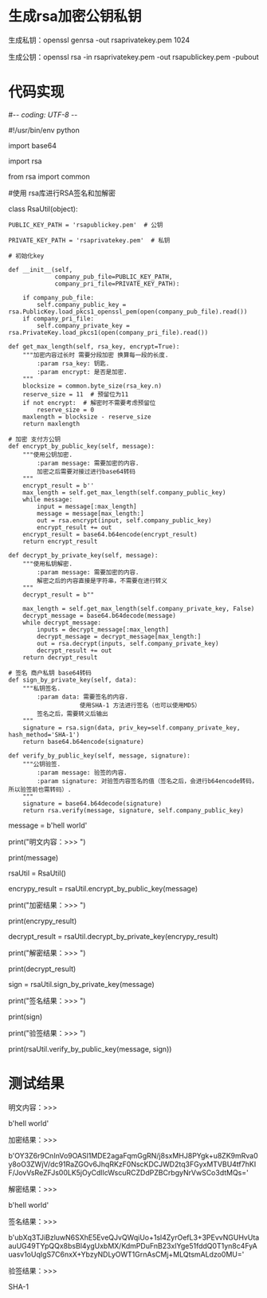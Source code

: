 # 生成rsa加密公钥私钥

生成私钥：openssl genrsa -out rsaprivatekey.pem 1024

生成公钥：openssl rsa -in rsaprivatekey.pem -out rsapublickey.pem -pubout

# 代码实现

#-*- coding: UTF-8 -*-

#!/usr/bin/env python

import base64

import rsa 

from rsa import common


#使用 rsa库进行RSA签名和加解密

class RsaUtil(object):

    PUBLIC_KEY_PATH = 'rsapublickey.pem'  # 公钥
    
    PRIVATE_KEY_PATH = 'rsaprivatekey.pem'  # 私钥   

    # 初始化key
    
    def __init__(self,
                 company_pub_file=PUBLIC_KEY_PATH,
                 company_pri_file=PRIVATE_KEY_PATH):

        if company_pub_file:
            self.company_public_key = rsa.PublicKey.load_pkcs1_openssl_pem(open(company_pub_file).read())
        if company_pri_file:
            self.company_private_key = rsa.PrivateKey.load_pkcs1(open(company_pri_file).read())

    def get_max_length(self, rsa_key, encrypt=True):
        """加密内容过长时 需要分段加密 换算每一段的长度.
            :param rsa_key: 钥匙.
            :param encrypt: 是否是加密.
        """
        blocksize = common.byte_size(rsa_key.n)
        reserve_size = 11  # 预留位为11
        if not encrypt:  # 解密时不需要考虑预留位
            reserve_size = 0 
        maxlength = blocksize - reserve_size
        return maxlength

    # 加密 支付方公钥
    def encrypt_by_public_key(self, message):
        """使用公钥加密.
            :param message: 需要加密的内容.
            加密之后需要对接过进行base64转码
        """
        encrypt_result = b''
        max_length = self.get_max_length(self.company_public_key)
        while message:
            input = message[:max_length]
            message = message[max_length:]
            out = rsa.encrypt(input, self.company_public_key)
            encrypt_result += out
        encrypt_result = base64.b64encode(encrypt_result)
        return encrypt_result

    def decrypt_by_private_key(self, message):
        """使用私钥解密.
            :param message: 需要加密的内容.
            解密之后的内容直接是字符串，不需要在进行转义
        """
        decrypt_result = b""

        max_length = self.get_max_length(self.company_private_key, False)
        decrypt_message = base64.b64decode(message)
        while decrypt_message:
            inputs = decrypt_message[:max_length]
            decrypt_message = decrypt_message[max_length:]
            out = rsa.decrypt(inputs, self.company_private_key)
            decrypt_result += out
        return decrypt_result

    # 签名 商户私钥 base64转码
    def sign_by_private_key(self, data):
        """私钥签名.
            :param data: 需要签名的内容.
                        使用SHA-1 方法进行签名（也可以使用MD5）
            签名之后，需要转义后输出
        """
        signature = rsa.sign(data, priv_key=self.company_private_key, hash_method='SHA-1')
        return base64.b64encode(signature)

    def verify_by_public_key(self, message, signature):
        """公钥验签.
            :param message: 验签的内容.
            :param signature: 对验签内容签名的值（签名之后，会进行b64encode转码，所以验签前也需转码）.
        """
        signature = base64.b64decode(signature)
        return rsa.verify(message, signature, self.company_public_key)


message = b'hell world'

print("明文内容：>>> ")

print(message)

rsaUtil = RsaUtil()

encrypy_result = rsaUtil.encrypt_by_public_key(message)

print("加密结果：>>> ")

print(encrypy_result)

decrypt_result = rsaUtil.decrypt_by_private_key(encrypy_result)

print("解密结果：>>> ")

print(decrypt_result)

sign = rsaUtil.sign_by_private_key(message)

print("签名结果：>>> ")

print(sign)

print("验签结果：>>> ")

print(rsaUtil.verify_by_public_key(message, sign))


# 测试结果

明文内容：>>> 

b'hell world'

加密结果：>>> 

b'OY3Z6r9CnInVo9OASl1MDE2agaFqmGgRN/j8sxMHJ8PYgk+u8ZK9mRva0y8oO3ZWjV/dc91RaZGOv6JhqRKzF0NscKDCJWD2tq3FGyxMTVBU4tf7hKIF/JovVsReZFJs00LK5jOyCdIlcWscuRCZDdPZBCrbgyNrVwSCo3dtMQs='

解密结果：>>> 

b'hell world'

签名结果：>>> 

b'ubXq3TJiBzluwN6SXhE5EveQJvQWqiUo+1sl4ZyrOefL3+3PEvvNGUHvUtaauUG49TYpQQx8bsBl4ygUxbMX/KdmPDuFnB23xIYge51fddQ0T1yn8c4FyAuasv1oUqIgS7C6nxX+YbzyNDLyOWT1GrnAsCMj+MLQtsmALdzo0MU='

验签结果：>>> 

SHA-1


